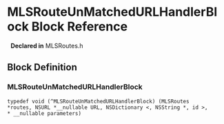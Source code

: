 # MLSRouteUnMatchedURLHandlerBlock Block Reference

&nbsp;&nbsp;**Declared in** MLSRoutes.h  

<a title="Block Definition" name="instance_methods"></a>
## Block Definition
### MLSRouteUnMatchedURLHandlerBlock

<code>typedef void (^MLSRouteUnMatchedURLHandlerBlock) (MLSRoutes *routes, NSURL *__nullable URL, NSDictionary <, NSString *, id >, * __nullable parameters)</code>

